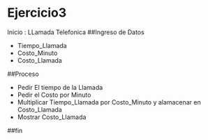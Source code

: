 # Ejercicio3
Inicio : LLamada Telefonica
##Ingreso de Datos
- Tiempo_Llamada
- Costo_Minuto
- Costo_Llamada

##Proceso
- Pedir El tiempo de la Llamada
- Pedir el Costo por Minuto
- Multiplicar  Tiempo_Llamada por Costo_Minuto y alamacenar en Costo_Llamada
- Mostrar Costo_Llamada

##fin